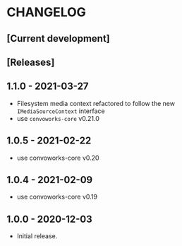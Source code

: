 # CHANGELOG

## [Current development]

## [Releases]

## 1.1.0 - 2021-03-27

* Filesystem media context refactored to follow the new `IMediaSourceContext` interface
* use `convoworks-core` v0.21.0

## 1.0.5 - 2021-02-22

* use convoworks-core v0.20

## 1.0.4 - 2021-02-09

* use convoworks-core v0.19

## 1.0.0 - 2020-12-03

* Initial release.

